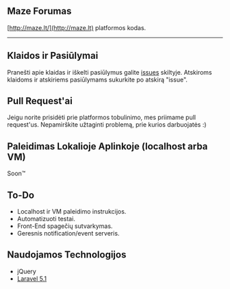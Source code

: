 ## Maze Forumas

[http://maze.lt/](http://maze.lt) platformos kodas.

***

## Klaidos ir Pasiūlymai

Pranešti apie klaidas ir iškelti pasiūlymus galite [issues](https://github.com/SkepticalHippo/maze/issues) skiltyje. Atskiroms klaidoms ir atskiriems pasiūlymams sukurkite po atskirą "issue".

## Pull Request'ai

Jeigu norite prisidėti prie platformos tobulinimo, mes priimame pull request'us. Nepamirškite užtaginti problemą, prie kurios darbuojatės :)

## Paleidimas Lokalioje Aplinkoje (localhost arba VM)

Soon™

## To-Do

* Localhost ir VM paleidimo instrukcijos.
* Automatizuoti testai.
* Front-End spagečių sutvarkymas.
* Geresnis notification/event serveris.

## Naudojamos Technologijos

* jQuery
* [Laravel 5.1](https://github.com/laravel/laravel/tree/5.1)